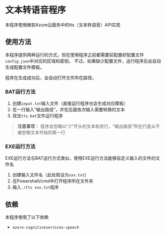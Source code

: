 # 文本转语音程序
本程序使用微软Azure云服务中的tts（文本转语音）API实现

## 使用方法 
本程序提供两种运行的方式，但在使用程序之前都需要前配置好配置文件`config.json`中对应的区域和密钥。
不过，如果缺少配置文件，运行程序后会自动生成配置文件模板。

程序在生成成功后，会自动打开文件所在路径。

### BAT运行方法
1. 创建`input.txt`输入文件（直接运行程序也会生成对应模板）
2. 在一行输入“输出路径”，并在后面依次输入需要转换的文本
3. 双击`tts.bat`文件运行程序
> **注意事项：** 程序会忽略以"//"开头的文本和空行，“输出路径”所在行是从不被忽略文本开始的第一行


### EXE运行方法
EXE运行方法与BAT运行方式类似，使用EXE运行方法能够自定义输入的文件的文件名
1. 创建输入文件名（此处假设为`xxx.txt`)
2. 在Powershell/cmd中打开程序所在文件夹
3. 输入`./tts xxx.txt`程序


## 依赖

本程序使用了以下依赖

* `azure-cognitiveservices-speech`